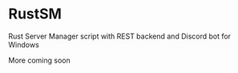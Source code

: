 # RustSM
Rust Server Manager script with REST backend and Discord bot for Windows

More coming soon
